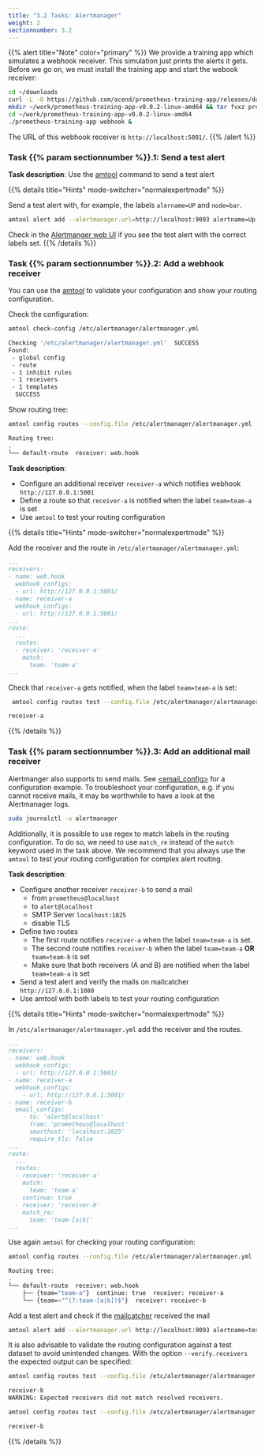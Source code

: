 ```yaml
---
title: "3.2 Tasks: Alertmanager"
weight: 2
sectionnumber: 3.2
---
```


{{% alert title="Note" color="primary" %}}
We provide a training app which simulates a webhook receiver. This simulation just prints the alerts it gets. Before we go on, we must install the training app and start the webook receiver:

```bash
cd ~/downloads
curl -L -O https://github.com/acend/prometheus-training-app/releases/download/v0.0.2/prometheus-training-app-v0.0.2-linux-amd64.tar.gz
mkdir ~/work/prometheus-training-app-v0.0.2-linux-amd64 && tar fvxz prometheus-training-app-v0.0.2-linux-amd64.tar.gz -C $_
cd ~/work/prometheus-training-app-v0.0.2-linux-amd64
./prometheus-training-app webhook &
```

The URL of this webhook receiver is `http://localhost:5001/`.
{{% /alert %}}

### Task {{% param sectionnumber %}}.1: Send a test alert

**Task description**: Use the [amtool](https://github.com/prometheus/alertmanager#amtool) command to send a test alert

{{% details title="Hints" mode-switcher="normalexpertmode" %}}

Send a test alert with, for example, the labels `alername=UP` and `node=bar`.

```bash
amtool alert add --alertmanager.url=http://localhost:9093 alertname=Up node=bar
```

Check in the [Alertmanger web UI](http://LOCALHOST:9093) if you see the test alert with the correct labels set.
{{% /details %}}

### Task {{% param sectionnumber %}}.2: Add a webhook receiver

You can use the [amtool](https://github.com/prometheus/alertmanager#amtool) to validate your configuration and show your routing configuration.

Check the configuration:

```bash
amtool check-config /etc/alertmanager/alertmanager.yml
```

```bash
Checking '/etc/alertmanager/alertmanager.yml'  SUCCESS
Found:
 - global config
 - route
 - 1 inhibit rules
 - 1 receivers
 - 1 templates
  SUCCESS
```

Show routing tree:

```bash
amtool config routes --config.file /etc/alertmanager/alertmanager.yml
```

```bash
Routing tree:
.
└── default-route  receiver: web.hook
```

**Task description**:

* Configure an additional receiver `receiver-a` which notifies webhook `http://127.0.0.1:5001`
* Define a route so that `receiver-a` is notified when the label `team=team-a` is set
* Use `amtool` to test your routing configuration

{{% details title="Hints" mode-switcher="normalexpertmode" %}}

Add the receiver and the route in `/etc/alertmanager/alertmanager.yml`:

```yaml
...
receivers:
- name: web.hook
  webhook_configs:
  - url: http://127.0.0.1:5001/
- name: receiver-a
  webhook_configs:
  - url: http://127.0.0.1:5001/
...
route:
  ...
  routes:
  - receiver: 'receiver-a'
    match:
      team: 'team-a'
...
```

Check that `receiver-a` gets notified, when the label `team=team-a` is set:

```bash
 amtool config routes test --config.file /etc/alertmanager/alertmanager.yml team=team-a
```

```bash
receiver-a
```

{{% /details %}}

### Task {{% param sectionnumber %}}.3: Add an additional mail receiver

Alertmanger also supports to send mails. See [<email_config>](https://prometheus.io/docs/alerting/latest/configuration/#email_config) for a configuration example. To troubleshoot your configuration, e.g. if you cannot receive mails, it may be worthwhile to have a look at the Alertmanager logs.

```bash
sudo journalctl -u alertmanager
```

Additionally, it is possible to use regex to match labels in the routing configuration. To do so, we need to use `match_re` instead of the `match` keyword used in the task above. We recommend that you always use the `amtool` to test your routing configuration for complex alert routing.

**Task description**:

* Configure another receiver `receiver-b` to send a mail
  * from `prometheus@localhost`
  * to `alert@localhost`
  * SMTP Server `localhost:1025`
  * disable TLS
* Define two routes
  * The first route notifies `receiver-a` when the label `team=team-a` is set.
  * The second route notifies `receiver-b` when the label `team=team-a` __OR__ `team=team-b` is set
  * Make sure that both receivers (A and B) are notified when the label `team=team-a` is set
* Send a test alert and verify the mails on mailcatcher `http://127.0.0.1:1080`
* Use amtool with both labels to test your routing configuration

{{% details title="Hints" mode-switcher="normalexpertmode" %}}

In `/etc/alertmanager/alertmanager.yml` add the receiver and the routes.

```yaml
...
receivers:
- name: web.hook
  webhook_configs:
  - url: http://127.0.0.1:5001/
- name: receiver-a
  webhook_configs:
    - url: http://127.0.0.1:5001/
- name: receiver-b
  email_configs:
    - to: 'alert@localhost'
      from: 'prometheus@localhost'
      smarthost: 'localhost:1025'
      require_tls: false
...
route:
  ...
  routes:
  - receiver: 'receiver-a'
    match:
      team: 'team-a'
    continue: true
  - receiver: 'receiver-b'
    match_re:
      team: 'team-[a|b]'
...
```

Use again `amtool` for checking your routing configuration:

```bash
amtool config routes --config.file /etc/alertmanager/alertmanager.yml
```

```bash
Routing tree:
.
└── default-route  receiver: web.hook
    ├── {team="team-a"}  continue: true  receiver: receiver-a
    └── {team=~"^(?:team-[a|b])$"}  receiver: receiver-b
```

Add a test alert and check if the [mailcatcher](http://LOCALHOST:1080) received the mail

```bash
amtool alert add --alertmanager.url http://localhost:9093 alertname=test team=team-a
```

It is also advisable to validate the routing configuration against a test dataset to avoid unintended changes. With the option `--verify.receivers` the expected output can be specified:

```bash
amtool config routes test --config.file /etc/alertmanager/alertmanager.yml --verify.receivers=receiver-a team=team-b
```

```bash
receiver-b
WARNING: Expected receivers did not match resolved receivers.
```

```bash
amtool config routes test --config.file /etc/alertmanager/alertmanager.yml --verify.receivers=receiver-b team=team-b
```

```bash
receiver-b
```

{{% /details %}}
